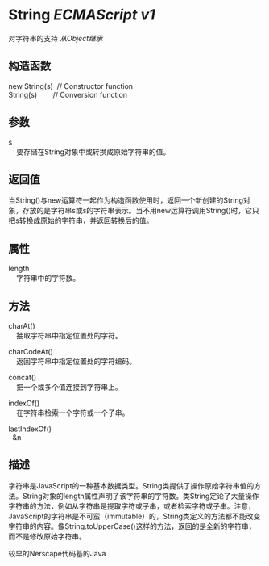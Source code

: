 # String _ECMAScript v1_

对字符串的支持 _从Object继承_

## 构造函数

new String(s)  // Constructor function  
String(s)        // Conversion function

## 参数

s  
    要存储在String对象中或转换成原始字符串的值。

## 返回值

当String()与new运算符一起作为构造函数使用时，返回一个新创建的String对象，存放的是字符串s或s的字符串表示。当不用new运算符调用String()时，它只把s转换成原始的字符串，并返回转换后的值。

## 属性

length  
    字符串中的字符数。

## 方法

charAt()  
    抽取字符串中指定位置处的字符。  
  
  
charCodeAt()  
    返回字符串中指定位置处的字符编码。  
  
  
concat()  
    把一个或多个值连接到字符串上。  
  
  
indexOf()  
    在字符串检索一个字符或一个子串。  
  
  
lastIndexOf()  
  &n

## 描述

字符串是JavaScript的一种基本数据类型。String类提供了操作原始字符串值的方法。String对象的length属性声明了该字符串的字符数。类String定论了大量操作字符串的方法，例如从字符串是提取字符或子串，或者检索字符或子串。注意，JavaScript的字符串是不可蛮（immutable）的，String类定义的方法都不能改变字符串的内容。像String.toUpperCase()这样的方法，返回的是全新的字符串，而不是修改原始字符串。  
  
  
较早的Nerscape代码基的Java

